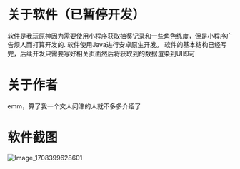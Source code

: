 # 关于软件（已暂停开发）
软件是我玩原神因为需要使用小程序获取抽奖记录和一些角色练度，但是小程序广告烦人而打算开发的.
软件使用Java进行安卓原生开发。
软件的基本结构已经写完，后续开发只需要写好相关页面然后将获取到的数据渲染到UI即可
# 关于作者
emm，算了我一个文人问津的人就不多多介绍了
# 软件截图
![Image_1708399628601](https://github.com/pureskys/Genshin_YuanqinAssistant/assets/122188758/118e6a93-564c-4dc7-bbd1-4d09ce747470)
